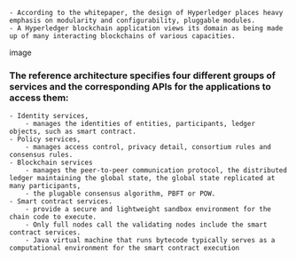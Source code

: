 	- According to the whitepaper, the design of Hyperledger places heavy emphasis on modularity and configurability, pluggable modules. 
	- A Hyperledger blockchain application views its domain as being made up of many interacting blockchains of various capacities.



image



### The reference architecture specifies four different groups of services and the corresponding APIs for the applications to access them:
	- Identity services,
		- manages the identities of entities, participants, ledger objects, such as smart contract.
	- Policy services,
		- manages access control, privacy detail, consortium rules and consensus rules.
	- Blockchain services
		- manages the peer-to-peer communication protocol, the distributed ledger maintaining the global state, the global state replicated at many participants, 
		- the plugable consensus algorithm, PBFT or POW. 
	- Smart contract services.
		- provide a secure and lightweight sandbox environment for the chain code to execute.
		- Only full nodes call the validating nodes include the smart contract services.
		- Java virtual machine that runs bytecode typically serves as a computational environment for the smart contract execution

